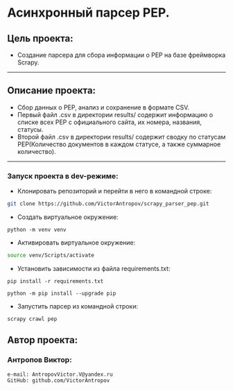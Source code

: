 # Асинхронный парсер PEP.
## Цель проекта:
- Создание парсера для сбора информации о PEP на базе фреймворка Scrapy.
---
## Описание проекта:
- Сбор данных о PEP, анализ и сохранение в формате CSV.
- Первый файл .csv в директории results/ содержит информацию о списке всех PEP c официального сайта, их номера, названия, статусы.
- Второй файл .csv в директории results/ содержит сводку по статусам PEP(Количество документов в каждом статусе, а также суммарное количество).
---
### Запуск проекта в dev-режиме:

- Клонировать репозиторий и перейти в него в командной строке:

```bash
git clone https://github.com/VictorAntropov/scrapy_parser_pep.git
```

- Cоздать виртуальное окружение:

```
python -m venv venv
```

* Активировать виртуальное окружение:

 ```bash
source venv/Scripts/activate
```

- Установить зависимости из файла requirements.txt:

```
pip install -r requirements.txt
```
```
python -m pip install --upgrade pip
```
- Запустить парсер из командной строки:

```
scrapy crawl pep
```

##  Автор проекта:
### Антропов Виктор:
```
e-mail: AntropovVictor.V@yandex.ru
GitHub: github.com/VictorAntropov
```